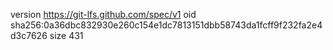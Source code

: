 version https://git-lfs.github.com/spec/v1
oid sha256:0a36dbc832930e260c154e1dc7813151dbb58743da1fcff9f232fa2e4d3c7626
size 431
